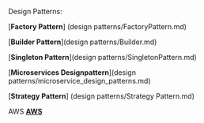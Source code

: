 Design Patterns: 

   [__Factory Pattern__] (design patterns/FactoryPattern.md)  
    
   [__Builder Pattern__](design patterns/Builder.md)  
    
   [__Singleton Pattern__](design patterns/SingletonPattern.md)  
    
   [__Microservices Designpattern__](design patterns/microservice_design_patterns.md)  
   
   [__Strategy Pattern__] (design patterns/Strategy Pattern.md)  
      
      
AWS
    [__AWS__](AWS/aws.md)

